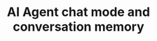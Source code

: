 ---
slug: ai-agent-chat-mode
version: v1.555.0
title: AI Agent chat mode and conversation memory
tags: ['AI Agents', 'Flow editor', 'Chat', 'Conversation']
description: AI Agents in flows now support a chat mode interface with conversation history and memory capabilities.
features:
  [
    'Chat mode toggle on flow inputs that transforms the flow interface into a chat UI.',
    'Support for multiple different conversations within the chat interface.',
    'New messages_context_length configuration option for AI agents to remember past conversations.',
    'Persistent conversation history across flow executions for continuous interactions.'
  ]
docs: /docs/core_concepts/ai_agents
---